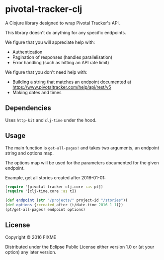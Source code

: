# pivotal-tracker-clj

A Clojure library designed to wrap Pivotal Tracker's API.

This library doesn't do anything for any specific endpoints.

We figure that you will appreciate help with:
- Authentication
- Pagination of responses (handles parallelisation)
- Error handling (such as hitting an API rate limit)

We figure that you don't need help with:
- Building a string that matches an endpoint documented at https://www.pivotaltracker.com/help/api/rest/v5
- Making dates and times

## Dependencies

Uses `http-kit` and `clj-time` under the hood.

## Usage

The main function is `get-all-pages!` and takes two arguments, an endpoint string and options map.

The options map will be used for the parameters documented for the given endpoint.

Example, get all stories created after 2016-01-01:

```clojure
(require '[pivotal-tracker-clj.core :as pt])
(require '[clj-time.core :as t])

(def endpoint (str "/projects/" project-id "/stories"))
(def options {:created_after (t/date-time 2016 1 1)})
(pt/get-all-pages! endpoint options)
```

## License

Copyright © 2016 FIXME

Distributed under the Eclipse Public License either version 1.0 or (at
your option) any later version.
